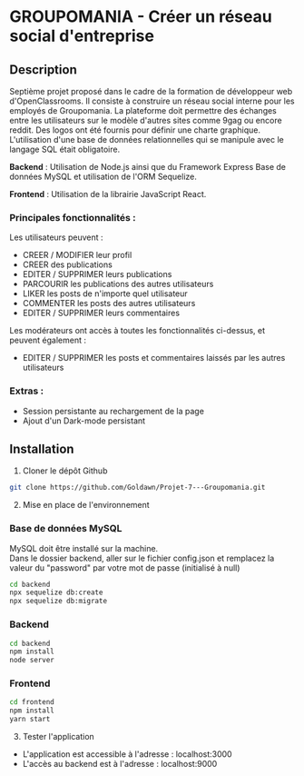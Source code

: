 # GROUPOMANIA - Créer un réseau social d'entreprise


## Description

Septième projet proposé dans le cadre de la formation de développeur web d'OpenClassrooms. Il consiste à construire un réseau social interne pour les employés de Groupomania.
La plateforme doit permettre des échanges entre les utilisateurs sur le modèle d'autres sites comme 9gag ou encore reddit. Des logos ont été fournis pour définir une charte graphique.
L'utilisation d'une base de données relationnelles qui se manipule avec le langage SQL était obligatoire.

**Backend** :   Utilisation de Node.js ainsi que du Framework Express
            Base de données MySQL et utilisation de l'ORM Sequelize.

**Frontend** : Utilisation de la librairie JavaScript React.

### Principales fonctionnalités :

Les utilisateurs peuvent :
- CREER / MODIFIER leur profil
- CREER des publications 
- EDITER / SUPPRIMER leurs publications
- PARCOURIR les publications des autres utilisateurs
- LIKER les posts de n'importe quel utilisateur
- COMMENTER les posts des autres utilisateurs
- EDITER / SUPPRIMER leurs commentaires

Les modérateurs ont accès à toutes les fonctionnalités ci-dessus, et peuvent également :
- EDITER / SUPPRIMER les posts et commentaires laissés par les  autres utilisateurs

### Extras :   
- Session persistante au rechargement de la page
- Ajout d'un Dark-mode persistant

## Installation

1. Cloner le dépôt Github
```bash
git clone https://github.com/Goldawn/Projet-7---Groupomania.git
```
2. Mise en place de l'environnement 

### Base de données MySQL
MySQL doit être installé sur la machine.  
Dans le dossier backend, aller sur le fichier config.json et remplacez la valeur du "password" par votre mot de passe (initialisé à null)
```bash
cd backend
npx sequelize db:create
npx sequelize db:migrate
```
### Backend
```bash
cd backend
npm install
node server
```
### Frontend
```bash
cd frontend
npm install
yarn start
```

3. Tester l'application 

- L'application est accessible à l'adresse : localhost:3000
- L'accès au backend est à l'adresse : localhost:9000